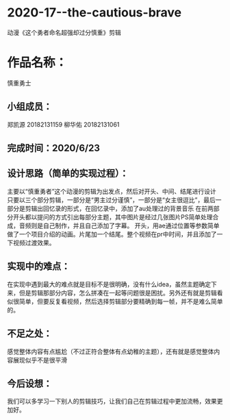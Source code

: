 # 2020-17--the-cautious-brave
动漫《这个勇者命名超强却过分慎重》剪辑

# 作品名称：
  慎重勇士
  
## 小组成员：
  郑凯源 20182131159
  柳华佑 20182131061
  
## 完成时间：2020/6/23

## 设计思路（简单的实现过程）：
  主要以“慎重勇者”这个动漫的剪辑为出发点，然后对开头、中间、结尾进行设计
只要以三个部分剪辑，一部分是“男主过分谨慎”，一部分是“女主很逗比”，最后一部分是剪辑出回忆录的形式，在回忆录中，添加了au处理过的背景音乐
在前两部分开头都以提问的方式引出每部分主题，其中图片是经过几张图片PS简单处理合成，音频则是自己制作，并且自己添加了字幕。
开头，用ae通过位置等参数简单做了一个项目介绍的动画。片尾加一个结尾。整个视频在pr中时间，并且添加了一下视频过渡效果。

## 实现中的难点：
  在实现中遇到最大的难点就是目标不是很明确，没有什么idea，虽然主题确定下来，但是剪辑那部分内容，怎么拼凑在一起等问题很是困扰。另外还有就是剪辑看似很简单，但要反复看视频，然后选择剪辑部分要精确到每一帧，并不是难么简单的。

## 不足之处：
  感觉整体内容有点尴尬（不过正符合整体有点幼稚的主题），还有就是感觉整体内容展现似乎不是很平滑

## 今后设想：
  我们可以多学习一下别人的剪辑技巧，让我们自己在剪辑过程中更加流畅，效果更加好。
